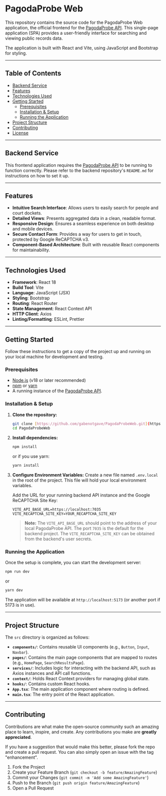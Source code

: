# PagodaProbe Web

This repository contains the source code for the PagodaProbe Web application, the official frontend for the [PagodaProbe API](https://github.com/gabenotgave/PagodaProbeApi). This single-page application (SPA) provides a user-friendly interface for searching and viewing public records data.

The application is built with React and Vite, using JavaScript and Bootstrap for styling.

---

## Table of Contents

- [Backend Service](#backend-service)
- [Features](#features)
- [Technologies Used](#technologies-used)
- [Getting Started](#getting-started)
  - [Prerequisites](#prerequisites)
  - [Installation & Setup](#installation--setup)
  - [Running the Application](#running-the-application)
- [Project Structure](#project-structure)
- [Contributing](#contributing)
- [License](#license)

---

## Backend Service

This frontend application requires the [PagodaProbe API](https://github.com/gabenotgave/PagodaProbeApi) to be running to function correctly. Please refer to the backend repository's `README.md` for instructions on how to set it up.

---

## Features

-   **Intuitive Search Interface**: Allows users to easily search for people and court dockets.
-   **Detailed Views**: Presents aggregated data in a clean, readable format.
-   **Responsive Design**: Ensures a seamless experience on both desktop and mobile devices.
-   **Secure Contact Form**: Provides a way for users to get in touch, protected by Google ReCAPTCHA v3.
-   **Component-Based Architecture**: Built with reusable React components for maintainability.

---

## Technologies Used

-   **Framework**: React 18
-   **Build Tool**: Vite
-   **Language**: JavaScript (JSX)
-   **Styling**: Bootstrap
-   **Routing**: React Router
-   **State Management**: React Context API
-   **HTTP Client**: Axios
-   **Linting/Formatting**: ESLint, Prettier

---

## Getting Started

Follow these instructions to get a copy of the project up and running on your local machine for development and testing.

### Prerequisites

-   [Node.js](https://nodejs.org/) (v18 or later recommended)
-   [npm](https://www.npmjs.com/) or [yarn](https://yarnpkg.com/)
-   A running instance of the [PagodaProbe API](https://github.com/gabenotgave/PagodaProbeApi).

### Installation & Setup

1.  **Clone the repository:**
    ```bash
    git clone [https://github.com/gabenotgave/PagodaProbeWeb.git](https://github.com/gabenotgave/PagodaProbeWeb.git)
    cd PagodaProbeWeb
    ```

2.  **Install dependencies:**
    ```bash
    npm install
    ```
    or if you use yarn:
    ```bash
    yarn install
    ```

3.  **Configure Environment Variables:**
    Create a new file named `.env.local` in the root of the project. This file will hold your local environment variables.

    Add the URL for your running backend API instance and the Google ReCAPTCHA Site Key:

    ```env
    VITE_API_BASE_URL=https://localhost:7035
    VITE_RECAPTCHA_SITE_KEY=YOUR_RECAPTCHA_SITE_KEY
    ```
    > **Note:** The `VITE_API_BASE_URL` should point to the address of your local PagodaProbe API. The port `7035` is the default for the backend project. The `VITE_RECAPTCHA_SITE_KEY` can be obtained from the backend's user secrets.

### Running the Application

Once the setup is complete, you can start the development server:

```bash
npm run dev
```
or
```bash
yarn dev
```

The application will be available at `http://localhost:5173` (or another port if 5173 is in use).

---

## Project Structure

The `src` directory is organized as follows:

-   **`components/`**: Contains reusable UI components (e.g., `Button`, `Input`, `Navbar`).
-   **`pages/`**: Contains the main page components that are mapped to routes (e.g., `HomePage`, `SearchResultsPage`).
-   **`services/`**: Includes logic for interacting with the backend API, such as Axios instances and API call functions.
-   **`context/`**: Holds React Context providers for managing global state.
-   **`hooks/`**: Contains custom React hooks.
-   **`App.tsx`**: The main application component where routing is defined.
-   **`main.tsx`**: The entry point of the React application.

---

## Contributing

Contributions are what make the open-source community such an amazing place to learn, inspire, and create. Any contributions you make are **greatly appreciated**.

If you have a suggestion that would make this better, please fork the repo and create a pull request. You can also simply open an issue with the tag "enhancement".

1.  Fork the Project
2.  Create your Feature Branch (`git checkout -b feature/AmazingFeature`)
3.  Commit your Changes (`git commit -m 'Add some AmazingFeature'`)
4.  Push to the Branch (`git push origin feature/AmazingFeature`)
5.  Open a Pull Request
